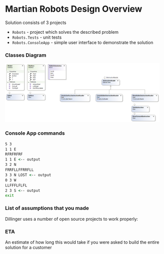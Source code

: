 # Martian Robots Design Overview

Solution consists of 3 projects

  - `Robots` - project which solves the described problem
  - `Robots.Tests` - unit tests
  - `Robots.ConsoleApp` - simple user interface to demonstrate the solution

### Classes Diagram

![](https://github.com/sergey-fuflygin/martian-robots/blob/master/ClassesDiagram.png)

### Console App commands

```cmd
5 3
1 1 E
RFRFRFRF
1 1 E <-- output
3 2 N
FRRFLLFFRRFLL
3 3 N LOST <-- output
0 3 W
LLFFFLFLFL
2 3 S <-- output
exit
```

### List of assumptions that you made

Dillinger uses a number of open source projects to work properly:

### ETA

An estimate of how long this would take if you were asked to build the entire solution for a customer
